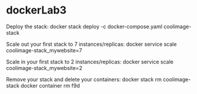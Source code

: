 # dockerLab3

Deploy the stack:
docker stack deploy -c docker-compose.yaml coolimage-stack

Scale out your first stack to 7 instances/replicas:
docker service scale coolimage-stack_mywebsite=7

Scale in your first stack to 2 instances/replicas:
docker service scale coolimage-stack_mywebsite=2

Remove your stack and delete your containers:
docker stack rm coolimage-stack
docker container rm f9d
